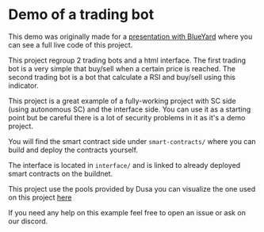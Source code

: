 # Demo of a trading bot

This demo was originally made for a [presentation with BlueYard](https://www.youtube.com/watch?v=gliOv6ICWRg) where you can see a full live code of this project.

This project regroup 2 trading bots and a html interface.
The first trading bot is a very simple that buy/sell when a certain price is reached.
The second trading bot is a bot that calculate a RSI and buy/sell using this indicator.

This project is a great example of a fully-working project with SC side (using autonomous SC) and the 
interface side.
You can use it as a starting point but be careful there is a lot of security problems in it as it's a demo project.

You will find the smart contract side under `smart-contracts/` where you can build and deploy the contracts yourself.

The interface is located in `interface/` and is linked to already deployed smart contracts on the buildnet.

This project use the pools provided by Dusa you can visualize the one used on this project [here](https://trading.dusa.io/pools/AS12XdqMFYx1Ghd5LRzMq9hw81hVgBAYX9zqMJVZeVyM9nRn4C2pt/AS1dJ8mrm2cVSdZVZLXo43wRx5FxywZ9BmxiUmXCy7Tx72XNbit8/100)

If you need any help on this example feel free to open an issue or ask on our discord.